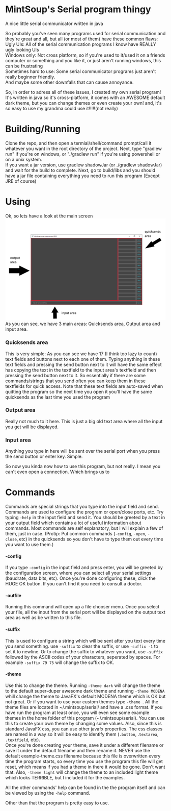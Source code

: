 # MintSoup's Serial program thingy
A nice little serial communicator written in java
<p>
So probably you've seen many programs used for serial communication and they're great and all, but all (or most of them) have these common flaws:
<br>Ugly UIs: All of the serial communication programs I know have REALLY ugly looking UIs
<br>Windows only: Not cross platform, so if you're used to it/used it on a friends computer or something and you like it, or just aren't running windows, this can be frustrating
<br>Sometimes hard to use: Some serial communicator programs just aren't really beginner friendly.
<br>And maybe some other downfalls that can cause annoyance.
</p>
<p>So, in order to adress all of these issues, I created my own serial program! It's written in java so it's cross-platform, it comes with an AWESOME default dark theme, but you can change themes or even create your own!
and, it's so easy to use my grandma could use it!!!!!(not really)<br>

# Building/Running
Clone the repo, and then open a termial/shell/command prompt/call it whatever you want in the root directory of the project. Next, type "gradlew run" if you're on windows, or "./gradlew run" if you're using powershell or on a unix system.
<br> If you want a jar version, use gradlew shadowJar (or ./gradlew shadowJar) and wait for the build to complete. Next, go to build/libs and you should have a jar file containing everything you need to run this program (Except JRE of course)<br>
<p>

# Using
<p>
Ok, so lets have a look at the main screen<br>
<img src=https://github.com/MintSoup/Serial/blob/master/main.PNG?raw=true><br>
As you can see, we have 3 main areas: Quicksends area, Output area and input area.
<br><p>
<h3> Quicksends area</h3>
This is very simple: As you can see we have 17 (I think too lazy to count) text fields and buttons next to each one of them. Typing
anything in these text fields and pressing the send button next to it will have the same effect has copying the text in the textfield to the input area's textfield and then pressing the send button next to it. So essentially if there are some commands/strings that you send often you can keep them in these textfields for quick access. Note that these text fields are auto-saved when quitting the program so the next time you open it you'll have the same quicksends as the last time you used the program
</p>
<p>
<h3> Output area</h3>
Really not much to it here. This is just a big old text area where all the input you get will be displayed.
</p>
<p>
<h3>Input area</h3>
Anything you type in here will be sent over the serial port when you press the send button or enter key. Simple.
</p>
So now you kinda now how to use this program, but not really. I mean you can't even open a connection. Which brings us to 

# Commands
<p> Commands are special strings that you type into the input field and send. Commands are used to configure the program or open/close ports, etc. Try typing <code>-help</code> in the input field and send it. You should be greeted by a text in your output field which contains a lot of useful information about commands. Most commands are self explanatory, but I will explain a few of them, just in case. (Protip: Put common commands (<code>-config</code>, <code>-open</code>, <code>-close,</code>etc) in the quicksends so you don't have to type them out every time you want to use them.)</p>
 
 <h4>-config</h4>
 If you type <code>-config</code> in the input field and press enter, you will be greeted by the configuration screen, where you can select all your serial settings (baudrate, data bits, etc). Once you're done configuring these, click the HUGE OK button. If you can't find it you need to consult a doctor.
 
 <h4>-outfile</h4>
 Running this command will open up a file chooser menu. Once you select your file, all the input from the serial port will be displayed on the output text area as well as be written to this file.
 
<h4>-suffix</h4>
This is used to configure a string which will be sent after you text every time you send something. use <code>-suffix</code> to clear the suffix, or use <code>-suffix -1</code> to set it to newline. Or to change the suffix to whatever you want, use <code>-suffix</code> followed by the ASCII codes of your characters, seperated by spaces. For example <code>-suffix 79 75</code> will change the suffix to OK.

<h4>-theme</h4>
Use this to change the theme. Running <code>-theme dark</code> will change the theme to the default super-duper awesome dark theme and running <code>-theme MODENA</code> whill change the theme to JavaFX's default MODENA theme which is OK but not great. Or if you want to use your custom themes type <code>-theme <ThemeName></code>. All the theme files are located in ~/.mintsoup/serial/ and have a .css format. If you have run the program at least once, you will even see some example themes in the home folder of this program (~/.mintsoup/serial). You can use this to create your own theme by changing some values. Also, since this is standard JavaFX css, you can use other javafx properties. The css classes are named in a way so it will be easy to identify them (<code>.button</code>, .<code>textarea</code>, <code>.textfield</code>, etc). <br>Once you're done creating your theme, save it under a different filename or save it under the default filename and then rename it. NEVER use the default example-theme.css filename because this file is overwritten every time the program starts, so every time you use the program this file will get reset, which means if you had a theme in there it would be gone. Don't want that.
Also, <code>-theme light</code> will change  the theme to an included light theme which looks TERRIBLE, but I included it for the examples.
<p>
All the other commands' help can be found in the the program itself and can be viewed by using the <code>-help</code> command.
 </p>
Other than that the program is pretty easy to use.
